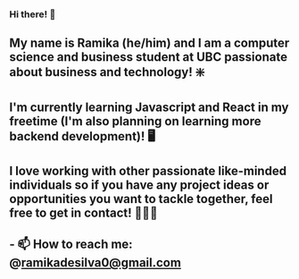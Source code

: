 ### Hi there! 👋
## My name is Ramika (he/him) and I am a computer science and business student at UBC passionate about business and technology! ❇️
## I'm currently learning Javascript and React in my freetime (I'm also planning on learning more backend development)! 🖥️
## I love working with other passionate like-minded individuals so if you have any project ideas or opportunities you want to tackle together, feel free to get in contact! 🧑‍🤝‍🧑
## - 📫 How to reach me: @ramikadesilva0@gmail.com


<!--
**RamikaDeSilva/RamikaDeSilva** is a ✨ _special_ ✨ repository because its `README.md` (this file) appears on your GitHub profile.

Here are some ideas to get you started:

- 🔭 I’m currently working on learning Lua and more about Python (also planning on learning flutter and Rust)
- 🌱 I’m currently learning about C# at school
- 👯 I’m looking to collaborate on everything 
- 🤔 I’m looking for help with coding scripts in Lua 
- 💬 Ask me about Investing in the Crypto Market/Stock Market
- 📫 How to reach me: @ramikadesilva0@gmail.com, INSTA: ramikadesilva 
- 😄 Pronouns: he/him 
- ⚡ Fun fact: I have double-jointed fingers :)
